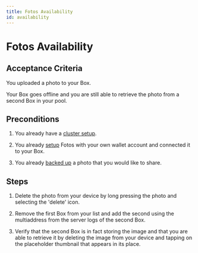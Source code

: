 ```yaml
---
title: Fotos Availability
id: availability
---
```


# Fotos Availability

## Acceptance Criteria

You uploaded a photo to your Box.

Your Box goes offline and you are still able to retrieve the photo from a second Box in your pool.

## Preconditions

1. You already have a [cluster setup](https://github.com/functionland/fula/tree/main/apps/cluster).

2. You already [setup](./setup) Fotos with your own wallet account and connected it to your Box.

3. You already [backed up](./backup) a photo that you would like to share.

## Steps

1.  Delete the photo from your device by long pressing the photo and selecting the 'delete' icon.

2.  Remove the first Box from your list and add the second using the multiaddress from the server logs of the second Box.

3.  Verify that the second Box is in fact storing the image and that you are able to retrieve it by deleting the image from your device and tapping on the placeholder thumbnail that appears in its place.

